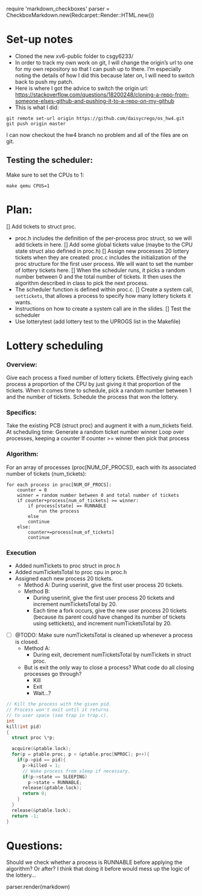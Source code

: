 require 'markdown_checkboxes'
parser = CheckboxMarkdown.new(Redcarpet::Render::HTML.new())

# Set-up notes
- Cloned the new xv6-public folder to csgy6233/
- In order to track my own work on git, I will change the origin’s url to one for my own repository so that I can push up to there. I’m especially noting the details of how I did this because later on, I will need to switch back to push my patch.
- Here is where I got the advice to switch the origin url: https://stackoverflow.com/questions/18200248/cloning-a-repo-from-someone-elses-github-and-pushing-it-to-a-repo-on-my-github
- This is what I did:

```git
git remote set-url origin https://github.com/daisycrego/os_hw4.git
git push origin master
```

I can now checkout the hw4 branch no problem and all of the files are on git.

## Testing the scheduler:
Make sure to set the CPUs to 1:
```
make qemu CPUS=1
```

# Plan:
[] Add tickets to struct proc.
  - proc.h includes the definition of the per-process proc struct, so we will add tickets in here.
[] Add some global tickets value (maybe to the CPU state struct also defined in proc.h)
[] Assign new processes 20 lottery tickets when they are created:
proc.c includes the initialization of the proc structure for the first user process. We will want to set the number of lottery tickets here.
[] When the scheduler runs, it picks a random number between 0 and the total number of tickets. It then uses the algorithm described in class to pick the next process.
  - The scheduler function is defined within proc.c.
[] Create a system call, ```settickets```, that allows a process to specify how many lottery tickets it wants.
  - Instructions on how to create a system call are in the slides.
[] Test the scheduler
  - Use lotterytest (add lottery test to the UPROGS list in the Makefile)

# Lottery scheduling
### Overview:
Give each process a fixed number of lottery tickets. Effectively giving each process a proportion of the CPU by just giving it that proportion of the tickets.
When it comes time to schedule, pick a random number between 1 and the number of tickets.
Schedule the process that won the lottery.
### Specifics:
Take the existing PCB (struct proc) and augment it with a num_tickets field.
At scheduling time:
Generate a random ticket number winner
Loop over processes, keeping a counter
If counter >= winner then pick that process
### Algorithm:
For an array of processes (proc[NUM_OF_PROCS]), each with its associated number of tickets (num_tickets):
```
for each process in proc[NUM_OF_PROCS]:
	counter = 0
	winner = random number between 0 and total number of tickets
	if counter+process[num_of_tickets] >= winner:
		if process[state] == RUNNABLE
			run the process
		else
		continue
	else:
		counter+=process[num_of_tickets]
		continue

```

### Execution
  - Added numTickets to proc struct in proc.h
  - Added numTicketsTotal to proc cpu in proc.h
  - Assigned each new process 20 tickets.
      - Method A: During userinit, give the first user process 20 tickets.
      - Method B:
        - During userinit, give the first user process 20 tickets and increment numTicketsTotal by 20.
        - Each time a fork occurs, give the new user process 20 tickets (because its parent could have changed its number of tickets using settickets), and increment numTicketsTotal by 20.
 -[ ] @TODO: Make sure numTicketsTotal is cleaned up whenever a process is closed.
    - Method A:
      - During exit, decrement numTicketsTotal by numTickets in struct proc.
    - But is exit the only way to close a process? What code do all closing processes go through?
      - Kill
      - Exit
      - Wait…?

```c
// Kill the process with the given pid.
// Process won't exit until it returns
// to user space (see trap in trap.c).
int
kill(int pid)
{
  struct proc \*p;

  acquire(&ptable.lock);
  for(p = ptable.proc; p < &ptable.proc[NPROC]; p++){
    if(p->pid == pid){
      p->killed = 1;
      // Wake process from sleep if necessary.
      if(p->state == SLEEPING)
        p->state = RUNNABLE;
      release(&ptable.lock);
      return 0;
    }
  }
  release(&ptable.lock);
  return -1;
}
```

# Questions:
Should we check whether a process is RUNNABLE before applying the algorithm? Or after? I think that doing it before would mess up the logic of the lottery…

parser.render(markdown)
